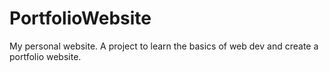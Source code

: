 # PortfolioWebsite
My personal website. A project to learn the basics of web dev and create a portfolio website.
